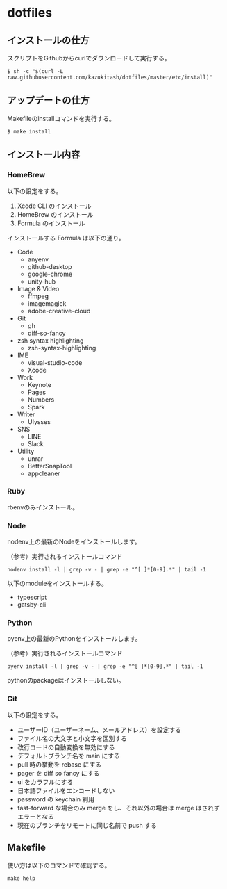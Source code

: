 # dotfiles

## インストールの仕方

スクリプトをGithubからcurlでダウンロードして実行する。

```
$ sh -c "$(curl -L raw.githubusercontent.com/kazukitash/dotfiles/master/etc/install)"
```

## アップデートの仕方

Makefileのinstallコマンドを実行する。

```
$ make install
```

## インストール内容

### HomeBrew

以下の設定をする。

1. Xcode CLI のインストール
2. HomeBrew のインストール
3. Formula のインストール

インストールする Formula は以下の通り。

- Code
  - anyenv
  - github-desktop
  - google-chrome
  - unity-hub
- Image & Video
  - ffmpeg
  - imagemagick
  - adobe-creative-cloud
- Git
  - gh
  - diff-so-fancy
- zsh syntax highlighting
  - zsh-syntax-highlighting
- IME
  - visual-studio-code
  - Xcode
- Work
  - Keynote
  - Pages
  - Numbers
  - Spark
- Writer
  - Ulysses
- SNS
  - LINE
  - Slack
- Utility
  - unrar
  - BetterSnapTool
  - appcleaner

### Ruby

rbenvのみインストール。

### Node

nodenv上の最新のNodeをインストールします。

（参考）実行されるインストールコマンド

```
nodenv install -l | grep -v - | grep -e "^[ ]*[0-9].*" | tail -1
```

以下のmoduleをインストールする。

- typescript
- gatsby-cli

### Python

pyenv上の最新のPythonをインストールします。

（参考）実行されるインストールコマンド

```
pyenv install -l | grep -v - | grep -e "^[ ]*[0-9].*" | tail -1
```

pythonのpackageはインストールしない。

### Git

以下の設定をする。

- ユーザーID（ユーザーネーム、メールアドレス）を設定する
- ファイル名の大文字と小文字を区別する
- 改行コードの自動変換を無効にする
- デフォルトブランチ名を main にする
- pull 時の挙動を rebase にする
- pager を diff so fancy にする
- ui をカラフルにする
- 日本語ファイルをエンコードしない
- password の keychain 利用
- fast-forward な場合のみ merge をし、それ以外の場合は merge はされずエラーとなる
- 現在のブランチをリモートに同じ名前で push する

## Makefile

使い方は以下のコマンドで確認する。

```
make help
```
